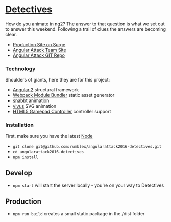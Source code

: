# [Detectives](http://detectives.2016.angularattack.io/)

How do you animate in ng2? The answer to that question is what we set out to answer this weekend. Following a trail of clues the answers are becoming clear.

* [Production Site on Surge](http://detectives.2016.angularattack.io/)
* [Angular Attack Team Site](https://www.angularattack.com/entries/3433-the-detectives)
* [Angular Attack GIT Repo](https://github.com/rumblex/angularattack2016-detectives)

### Technology

Shoulders of giants, here they are for this project:

* [Angular 2](https://github.com/angular/quickstart) structural framework
* [Webpack Module Bundler](https://github.com/webpack/webpack) static asset generator
* [snabbt](https://github.com/daniel-lundin/snabbt.js) animation
* [vivus](https://github.com/maxwellito/vivus) SVG animation
* [HTML5 Gamepad Controller](https://github.com/kallaspriit/HTML5-JavaScript-Gamepad-Controller-Library) controller support

### Installation

First, make sure you have the latest [Node](https://nodejs.org)

* `git clone git@github.com:rumblex/angularattack2016-detectives.git`
* `cd angularattack2016-detectives`
* `npm install`

## Develop

* `npm start` will start the server locally - you're on your way to Detectives

## Production

* `npm run build` creates a small static package in the /dist folder